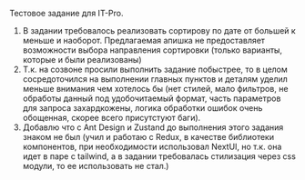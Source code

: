 Тестовое задание для IT-Pro.

1) В задании требовалось реализовать сортирову по дате от большей к меньше и наоборот. Предлагаемая апишка не предоставляет возможности выбора направления сортировки (только варианты, которые и были реализованы)
2) Т.к. на созвоне просили выполнить задание побыстрее, то в целом сосредоточился на выполнении главных пунктов и деталям уделил меньше внимания чем хотелось бы (нет стилей, мало фильтров, не обработы данный под удобочитаемый формат, часть параметров для запроса захардкожены, логика обработки ошибок очень обощенная, скорее всего присутстуют баги).
3) Добавлю что с Ant Design и Zustand до выполнения этого задания знаком не был (учил и работаю с Redux, в качестве библиотеки компонентов, при необходимости использовал NextUI, но т.к. она идет в паре с tailwind, а в задании требовалась стилизация через css модули, то ее использовать не стал.)
